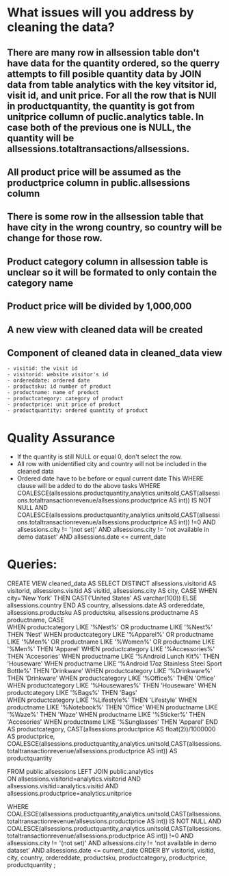 # What issues will you address by cleaning the data?

 ## There are many row in allsession table don't have data for the quantity ordered, so the querry attempts to fill posible quantity data by JOIN data from table analytics with the key vitsitor id, visit id, and unit price. For all the row that is NUll in productquantity, the quantity is got from unitprice collumn of puclic.analytics table.	In case both of the previous one is NULL, the quantity will be allsessions.totaltransactions/allsessions.	
 ## All product price will be assumed as the productprice column in public.allsessions column
 ## There is some row in the allsession table that have city in the wrong country, so country will be change for those row.
 ## Product category column in allsession table is unclear so it will be formated to only contain the category name
 ## Product price will be divided by 1,000,000
 ## A new view with cleaned data will be created
 ## Component of cleaned data in cleaned_data view
	- visitid: the visit id
	- visitorid: website visitor's id
	- ordereddate: ordered date 
	- productsku: id number of product
	- productname: name of product
	- productcategory: category of product
	- productprice:	unit price of product
	- productquantity: ordered quantity of product

# Quality Assurance

-	If the quantity is still NULL or equal 0, don't select the row.  
-	All row with unidentified city and country will not be included in the cleaned data
-	Ordered date have to be before or equal current date
This  WHERE clause will be added to do the above tasks
WHERE	COALESCE(allsessions.productquantity,analytics.unitsold,CAST(allsessions.totaltransactionrevenue/allsessions.productprice	AS	int)) IS 		NOT NULL
	AND	COALESCE(allsessions.productquantity,analytics.unitsold,CAST(allsessions.totaltransactionrevenue/allsessions.productprice	AS	int)) !=0
	AND	allsessions.city != '(not set)'
	AND	allsessions.city !=	'not available in demo dataset'
	AND	allsessions.date <= current_date



# Queries:

CREATE	VIEW	cleaned_data	AS
SELECT 	DISTINCT	allsessions.visitorid	AS	visitorid,
					allsessions.visitid	AS	visitid,
					allsessions.city	AS	city,
					CASE
						WHEN	city='New York'	THEN	CAST('United States' AS varchar(100))
						ELSE	allsessions.country	
					END	AS	country,
					allsessions.date	AS	ordereddate,
					allsessions.productsku AS	productsku,
					allsessions.productname AS	productname,
					CASE	
					WHEN	productcategory	LIKE	'%Nest%'	OR	productname	LIKE	'%Nest%'	THEN	'Nest'
					WHEN	productcategory	LIKE	'%Apparel%'	OR	productname	LIKE	'%Men%'	
											OR	productname	LIKE	'%Women%'
											OR	productname	LIKE	'%Men%'		THEN	'Apparel'
					WHEN	productcategory	LIKE	'%Accessories%'	THEN	'Accesories'
					WHEN	productname	LIKE	'%Android Lunch Kit%'	THEN	'Houseware'
					WHEN	productname	LIKE	'%Android 17oz Stainless Steel Sport Bottle%'	THEN	'Drinkware'
					WHEN	productcategory	LIKE	'%Drinkware%'	THEN	'Drinkware'
					WHEN	productcategory	LIKE	'%Office%'	THEN	'Office'
					WHEN	productcategory	LIKE	'%Housewares%'	THEN	'Houseware'
					WHEN	productcategory	LIKE	'%Bags%'	THEN	'Bags'	
					WHEN	productcategory	LIKE	'%Lifestyle%'	THEN	'Lifestyle'	
					WHEN	productname	LIKE	'%Notebook%'	THEN	'Office'
					WHEN	productname	LIKE	'%Waze%'	THEN	'Waze'
					WHEN	productname	LIKE	'%Sticker%'	THEN	'Accesories'
					WHEN	productname	LIKE	'%Sunglasses'	THEN	'Apparel'
					END	AS	productcategory,
					CAST(allsessions.productprice AS	float(2))/1000000 AS	productprice,
					COALESCE(allsessions.productquantity,analytics.unitsold,CAST(allsessions.totaltransactionrevenue/allsessions.productprice	AS	int))	AS	productquantity
		
FROM	public.allsessions
LEFT	JOIN	public.analytics	
	ON	allsessions.visitorid=analytics.visitorid
	AND	allsessions.visitid=analytics.visitid
	AND	allsessions.productprice=analytics.unitprice
	
WHERE		COALESCE(allsessions.productquantity,analytics.unitsold,CAST(allsessions.totaltransactionrevenue/allsessions.productprice	AS	int)) IS NOT NULL
		AND	COALESCE(allsessions.productquantity,analytics.unitsold,CAST(allsessions.totaltransactionrevenue/allsessions.productprice	AS	int)) !=0
		AND	allsessions.city != '(not set)'
		AND	allsessions.city !=	'not available in demo dataset'
		AND	allsessions.date <= current_date
ORDER BY		visitorid,
				visitid,
				city,
				country,
				ordereddate,
				productsku,
				productcategory,
				productprice,
				productquantity
;
